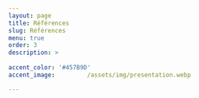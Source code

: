 ```yaml
---
layout: page
title: Références
slug: Références
menu: true
order: 3
description: >
  
accent_color: '#457B9D'
accent_image:         /assets/img/presentation.webp

---
```


